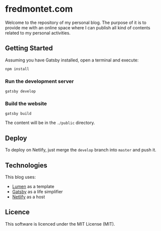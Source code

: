 fredmontet.com
==============

Welcome to the repository of my personal blog. The purpose of it is to provide me with an online
space where I can publish all kind of contents related to my personal activities.


Getting Started
---------------

Assuming you have Gatsby installed, open a terminal and execute:

    npm install

### Run the development server

    gatsby develop

### Build the website

    gatsby build

The content will be in the `./public` directory.


Deploy
------

To deploy on Netlify, just merge the `develop` branch into `master` and push it.


Technologies
------------

This blog uses:

- [Lumen](https://www.gatsbyjs.org/starters/gatsby-v2-starter-lumen) as a template
- [Gatsby](https://github.com/gatsbyjs/gatsby) as a life simplifier
- [Netlify](https://www.netlify.com/) as a host


Licence
-------

This software is licenced under the MIT License (MIT).

